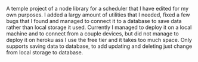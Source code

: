 A temple project of a node library for a scheduler that I have edited for my own purposes.
I added a largy amount of utilities that I needed, fixed a few bugs that I found and managed to connect it to a database to save data rather than local storage it used.
Currently I managed to deploy it on a local machine and to connect from a couple devices, but did not manage to deploy it on heroku ass I use the free tier and it takes too much space.
Only supports saving data to database, to add updating and deleting just change from local storage to database.
